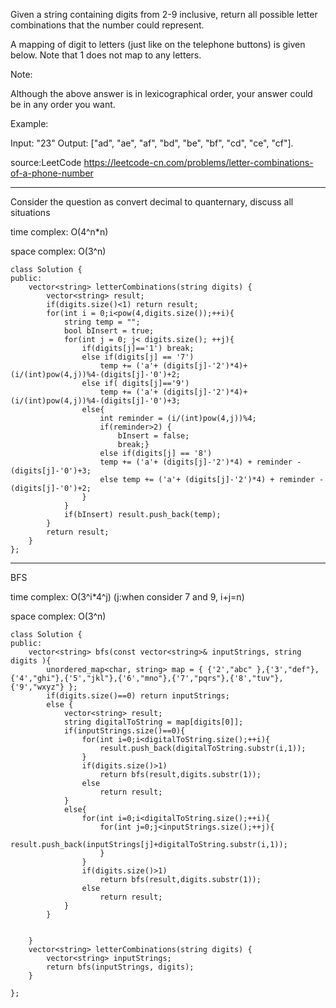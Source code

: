 Given a string containing digits from 2-9 inclusive, return all possible letter combinations that the number could represent.

A mapping of digit to letters (just like on the telephone buttons) is given below. Note that 1 does not map to any letters.

Note:

Although the above answer is in lexicographical order, your answer could be in any order you want.

Example:

Input: "23"
Output: ["ad", "ae", "af", "bd", "be", "bf", "cd", "ce", "cf"].

source:LeetCode https://leetcode-cn.com/problems/letter-combinations-of-a-phone-number

***

Consider the question as convert decimal to quanternary, discuss all situations

time complex: O(4^n*n)  

space complex: O(3^n)

```
class Solution {
public:
    vector<string> letterCombinations(string digits) {
        vector<string> result;
        if(digits.size()<1) return result;
        for(int i = 0;i<pow(4,digits.size());++i){
            string temp = "";
            bool bInsert = true;
            for(int j = 0; j< digits.size(); ++j){
                if(digits[j]=='1') break;
                else if(digits[j] == '7')
                    temp += ('a'+ (digits[j]-'2')*4)+(i/(int)pow(4,j))%4-(digits[j]-'0')+2;
                else if( digits[j]=='9')
                    temp += ('a'+ (digits[j]-'2')*4)+(i/(int)pow(4,j))%4-(digits[j]-'0')+3;
                else{
                    int reminder = (i/(int)pow(4,j))%4;
                    if(reminder>2) {
                        bInsert = false;
                        break;}
                    else if(digits[j] == '8')
                    temp += ('a'+ (digits[j]-'2')*4) + reminder - (digits[j]-'0')+3;
                    else temp += ('a'+ (digits[j]-'2')*4) + reminder - (digits[j]-'0')+2;
                } 
            }
            if(bInsert) result.push_back(temp);
        }
        return result;
    }
};

```
***
BFS

time complex: O(3^i*4^j) (j:when consider 7 and 9, i+j=n)

space complex: O(3^n)
```
class Solution {
public:
    vector<string> bfs(const vector<string>& inputStrings, string digits ){
        unordered_map<char, string> map = { {'2',"abc" },{'3',"def"},{'4',"ghi"},{'5',"jkl"},{'6',"mno"},{'7',"pqrs"},{'8',"tuv"},{'9',"wxyz"} };
        if(digits.size()==0) return inputStrings;
        else {
            vector<string> result;
            string digitalToString = map[digits[0]];
            if(inputStrings.size()==0){
                for(int i=0;i<digitalToString.size();++i){
                    result.push_back(digitalToString.substr(i,1));
                }
                if(digits.size()>1)
                    return bfs(result,digits.substr(1));
                else
                    return result;
            }
            else{
                for(int i=0;i<digitalToString.size();++i){
                    for(int j=0;j<inputStrings.size();++j){
                        result.push_back(inputStrings[j]+digitalToString.substr(i,1));
                    }
                }
                if(digits.size()>1)
                    return bfs(result,digits.substr(1));
                else
                    return result;
            }
        }


    }
    vector<string> letterCombinations(string digits) {
        vector<string> inputStrings;
        return bfs(inputStrings, digits);
    }

};
```